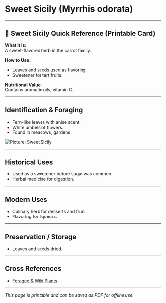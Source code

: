 # Sweet Sicily (Myrrhis odorata)

---

## 📜 Sweet Sicily Quick Reference (Printable Card)

**What it is:**  
A sweet-flavored herb in the carrot family.  

**How to Use:**  
- Leaves and seeds used as flavoring.  
- Sweetener for tart fruits.  

**Nutritional Value:**  
Contains aromatic oils, vitamin C.  

---

## Identification & Foraging  

- Fern-like leaves with anise scent.  
- White umbels of flowers.  
- Found in meadows, gardens.  

![Picture: Sweet Sicily](placeholder-sweet-sicily.jpg)

---

## Historical Uses  

- Used as a sweetener before sugar was common.  
- Herbal medicine for digestion.  

---

## Modern Uses  

- Culinary herb for desserts and fruit.  
- Flavoring for liqueurs.  

---

## Preservation / Storage  

- Leaves and seeds dried.  

---

## Cross References  

- [Foraged & Wild Plants](plants-foraging.md)  

---

*This page is printable and can be saved as PDF for offline use.*
